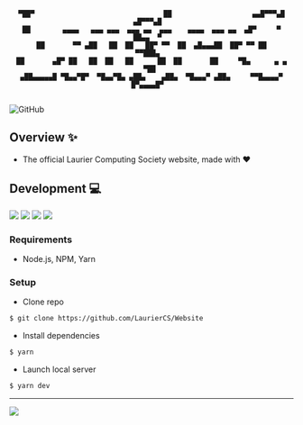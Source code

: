 <div align='center'>

  ```
▀██▀                                ██                    ▄▄█▀▀▀▄█  ▄█▀▀▀▄█  
 ██        ▄▄▄▄   ▄▄▄ ▄▄▄  ▄▄▄ ▄▄  ▄▄▄    ▄▄▄▄  ▄▄▄ ▄▄  ▄█▀     ▀   ██▄▄  ▀  
 ██       ▀▀ ▄██   ██  ██   ██▀ ▀▀  ██  ▄█▄▄▄██  ██▀ ▀▀ ██           ▀▀███▄  
 ██       ▄█▀ ██   ██  ██   ██      ██  ██       ██     ▀█▄      ▄ ▄     ▀██ 
▄██▄▄▄▄▄█ ▀█▄▄▀█▀  ▀█▄▄▀█▄ ▄██▄    ▄██▄  ▀█▄▄▄▀ ▄██▄     ▀▀█▄▄▄▄▀  █▀▄▄▄▄█▀  
                                                                             
  ```
  
</div>

![GitHub](https://img.shields.io/github/license/LaurierCS/Website?style=flat-square)

## Overview :sparkles:
- The official Laurier Computing Society website, made with :heart:

## Development :computer:
![](https://img.shields.io/badge/React-20232A?style=for-the-badge&logo=react&logoColor=61DAFB)
![](https://img.shields.io/badge/JavaScript-323330?style=for-the-badge&logo=javascript&logoColor=F7DF1E)
![](https://img.shields.io/badge/HTML5-E34F26?style=for-the-badge&logo=html5&logoColor=white)
![](https://img.shields.io/badge/CSS3-1572B6?style=for-the-badge&logo=css3&logoColor=white)

### Requirements
- Node.js, NPM, Yarn

### Setup
- Clone repo
```sh
$ git clone https://github.com/LaurierCS/Website
```
- Install dependencies 
```sh
$ yarn
```
- Launch local server
```sh
$ yarn dev
```

<hr>
<img src="https://github.com/LaurierCS/Website/blob/main/public/lcs_banner.png"/>

